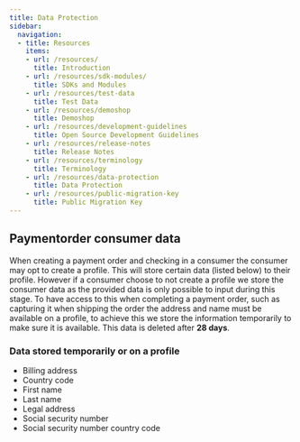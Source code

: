 ```yaml
---
title: Data Protection
sidebar:
  navigation:
  - title: Resources
    items:
    - url: /resources/
      title: Introduction
    - url: /resources/sdk-modules/
      title: SDKs and Modules
    - url: /resources/test-data
      title: Test Data
    - url: /resources/demoshop
      title: Demoshop
    - url: /resources/development-guidelines
      title: Open Source Development Guidelines
    - url: /resources/release-notes
      title: Release Notes
    - url: /resources/terminology
      title: Terminology
    - url: /resources/data-protection
      title: Data Protection
    - url: /resources/public-migration-key
      title: Public Migration Key
---
```



## Paymentorder consumer data

When creating a payment order and checking in a consumer the consumer may opt to
create a profile.
This will store certain data (listed below) to their profile.
However if a consumer choose to not create a profile we store the consumer data
as the provided data is only possible to input during this stage.
To have access to this when completing a payment order, such as capturing it
when shipping the order the address and name must be available on a profile,
to achieve this we store the information temporarily to make sure it is available.
This data is deleted after **28 days**.

### Data stored temporarily or on a profile

* Billing address
* Country code
* First name
* Last name
* Legal address
* Social security number
* Social security number country code
